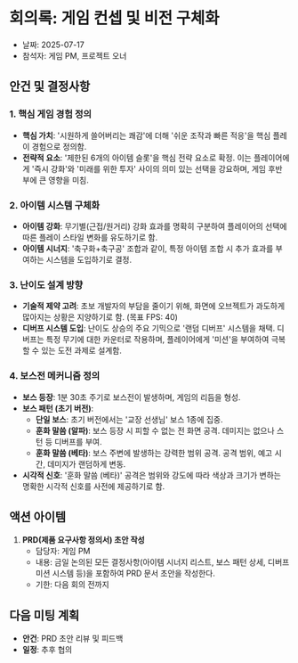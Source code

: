 # 회의록: 게임 컨셉 및 비전 구체화
- 날짜: 2025-07-17
- 참석자: 게임 PM, 프로젝트 오너

## 안건 및 결정사항

### 1. 핵심 게임 경험 정의
- **핵심 가치**: '시원하게 쓸어버리는 쾌감'에 더해 '쉬운 조작과 빠른 적응'을 핵심 플레이 경험으로 정의함.
- **전략적 요소**: '제한된 6개의 아이템 슬롯'을 핵심 전략 요소로 확정. 이는 플레이어에게 '즉시 강화'와 '미래를 위한 투자' 사이의 의미 있는 선택을 강요하며, 게임 후반부에 큰 영향을 미침.

### 2. 아이템 시스템 구체화
- **아이템 강화**: 무기별(근접/원거리) 강화 효과를 명확히 구분하여 플레이어의 선택에 따른 플레이 스타일 변화를 유도하기로 함.
- **아이템 시너지**: '축구화+축구공' 조합과 같이, 특정 아이템 조합 시 추가 효과를 부여하는 시스템을 도입하기로 결정.

### 3. 난이도 설계 방향
- **기술적 제약 고려**: 초보 개발자의 부담을 줄이기 위해, 화면에 오브젝트가 과도하게 많아지는 상황은 지양하기로 함. (목표 FPS: 40)
- **디버프 시스템 도입**: 난이도 상승의 주요 기믹으로 '랜덤 디버프' 시스템을 채택. 디버프는 특정 무기에 대한 카운터로 작용하며, 플레이어에게 '미션'을 부여하여 극복할 수 있는 도전 과제로 설계함.

### 4. 보스전 메커니즘 정의
- **보스 등장**: 1분 30초 주기로 보스전이 발생하며, 게임의 리듬을 형성.
- **보스 패턴 (초기 버전)**:
    - **단일 보스**: 초기 버전에서는 '교장 선생님' 보스 1종에 집중.
    - **훈화 말씀 (알파)**: 보스 등장 시 피할 수 없는 전 화면 공격. 데미지는 없으나 스턴 등 디버프를 부여.
    - **훈화 말씀 (베타)**: 보스 주변에 발생하는 강력한 범위 공격. 공격 범위, 예고 시간, 데미지가 랜덤하게 변동.
- **시각적 신호**: '훈화 말씀 (베타)' 공격은 범위와 강도에 따라 색상과 크기가 변하는 명확한 시각적 신호를 사전에 제공하기로 함.

## 액션 아이템
1.  **PRD(제품 요구사항 정의서) 초안 작성**
    - 담당자: 게임 PM
    - 내용: 금일 논의된 모든 결정사항(아이템 시너지 리스트, 보스 패턴 상세, 디버프 미션 시스템 등)을 포함하여 PRD 문서 초안을 작성한다.
    - 기한: 다음 회의 전까지

## 다음 미팅 계획
- **안건**: PRD 초안 리뷰 및 피드백
- **일정**: 추후 협의
